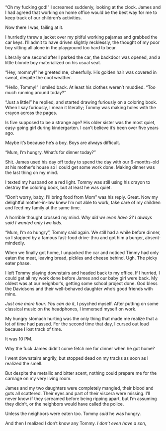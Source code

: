 “Oh my fucking god!” I screamed suddenly, looking at the clock. James and I had agreed that working on home office would be the best way for me to keep track of our children’s activities.

Now there I was, failing at it.

I hurriedly threw a jacket over my pitiful working pajamas and grabbed the car keys. I’ll admit to have driven slightly recklessly, the thought of my poor boy sitting all alone in the playground too hard to bear.

Literally one second after I parked the car, the backdoor was opened, and a little blonde boy materialized on his usual seat.

“Hey, mommy!” he greeted me, cheerfully. His golden hair was covered in sweat, despite the cool weather.

“Hello, Tommy!” I smiled back. At least his clothes weren’t muddied. “Too much running around today?”

“Just a little!” he replied, and started drawing furiously on a coloring book. When I say furiously, I mean it literally; Tommy was making holes with the crayon across the pages.

Is five supposed to be a strange age? His older sister was the most quiet, easy-going girl during kindergarten. I can’t believe it’s been over five years ago.

Maybe it’s because he’s a boy. Boys are always difficult. 

“Mum, I’m hungry. What’s for dinner today?”

Shit. James used his day off today to spend the day with our 6-months-old at his mother’s house so I could get some work done. Making dinner was the last thing on my mind.

I texted my husband on a red light. Tommy was still using his crayon to destroy the coloring book, but at least he was quiet.

“Don’t worry, baby, I’ll bring food from Mom” was his reply. Great. Now my delightful mother-in-law knew I’m not able to work, take care of my children and feed my family at the same time.

A horrible thought crossed my mind. *Why did we even have 3? I always said I wanted only two kids.*

“Mum, I’m so hungry”, Tommy said again. We still had a while before dinner, so I stopped by a famous fast-food drive-thru and got him a burger, absent-mindedly.

When we finally got home, I unpacked the car and noticed Timmy had only eaten the meat, leaving bread, pickles and cheese behind. Ugh. The picky eater phase.

I left Tommy playing downstairs and headed back to my office. If I hurried, I could get all my work done before James and our baby girl were back. My oldest was at our neighbor’s, getting some school project done. God bless the Davidsons and their well-behaved daughter who’s good friends with mine.

*Just one more hour. You can do it*, I psyched myself. After putting on some classical music on the headphones, I immersed myself on work.

My hungry stomach hurting was the only thing that made me realize that a lot of time had passed. For the second time that day, I cursed out loud because I lost track of time.

It was 10 PM.

Why the fuck James didn’t come fetch me for dinner when he got home?

I went downstairs angrily, but stopped dead on my tracks as soon as I realized the smell.

But despite the metallic and bitter scent, nothing could prepare me for the carnage on my very living room.

James and my two daughters were completely mangled, their blood and guts all scattered. Their eyes and part of their viscera were missing. I’ll never know if they screamed before being ripping apart, but I’m assuming they didn’t, or the neighbors would have called the police.

Unless the neighbors were eaten too. Tommy *said* he was hungry.

And then I realized I don’t know any Tommy. *I don’t even have a son*[.](https://www.reddit.com/r/PPoisoningTales/)